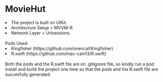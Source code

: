 # MovieHut

<li>The project is built on UIKit.</li>
<li>Architecture Setup = MVVM-R.</li>
<li>Network Layer = Urlsessions.</li>
<br>
Pods Used:
<li>Kingfisher (https://github.com/onevcat/Kingfisher)</li>
<li>R.swift (https://github.com/mac-cain13/R.swift)</li>
<br>
Both the pods and the R.swift file are on .gitignore file, so kindly run a pod install and build the project one time so that the pods and the R.swift file are succesfully generated.
